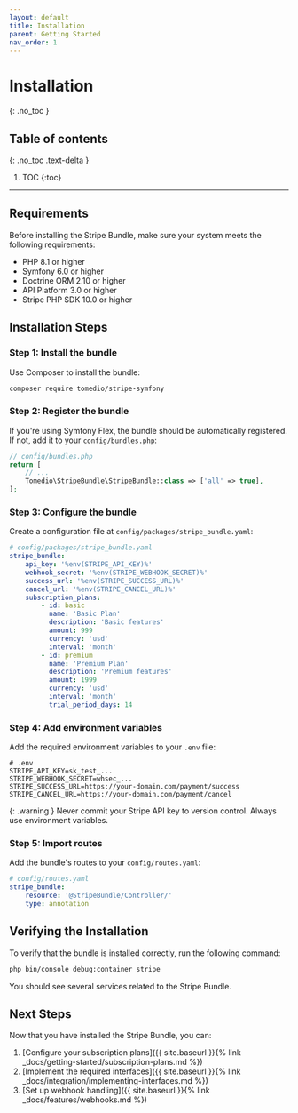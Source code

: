 ```yaml
---
layout: default
title: Installation
parent: Getting Started
nav_order: 1
---
```


# Installation
{: .no_toc }

## Table of contents
{: .no_toc .text-delta }

1. TOC
{:toc}

---

## Requirements

Before installing the Stripe Bundle, make sure your system meets the following requirements:

- PHP 8.1 or higher
- Symfony 6.0 or higher
- Doctrine ORM 2.10 or higher
- API Platform 3.0 or higher
- Stripe PHP SDK 10.0 or higher

## Installation Steps

### Step 1: Install the bundle

Use Composer to install the bundle:

```bash
composer require tomedio/stripe-symfony
```

### Step 2: Register the bundle

If you're using Symfony Flex, the bundle should be automatically registered. If not, add it to your `config/bundles.php`:

```php
// config/bundles.php
return [
    // ...
    Tomedio\StripeBundle\StripeBundle::class => ['all' => true],
];
```

### Step 3: Configure the bundle

Create a configuration file at `config/packages/stripe_bundle.yaml`:

```yaml
# config/packages/stripe_bundle.yaml
stripe_bundle:
    api_key: '%env(STRIPE_API_KEY)%'
    webhook_secret: '%env(STRIPE_WEBHOOK_SECRET)%'
    success_url: '%env(STRIPE_SUCCESS_URL)%'
    cancel_url: '%env(STRIPE_CANCEL_URL)%'
    subscription_plans:
        - id: basic
          name: 'Basic Plan'
          description: 'Basic features'
          amount: 999
          currency: 'usd'
          interval: 'month'
        - id: premium
          name: 'Premium Plan'
          description: 'Premium features'
          amount: 1999
          currency: 'usd'
          interval: 'month'
          trial_period_days: 14
```

### Step 4: Add environment variables

Add the required environment variables to your `.env` file:

```
# .env
STRIPE_API_KEY=sk_test_...
STRIPE_WEBHOOK_SECRET=whsec_...
STRIPE_SUCCESS_URL=https://your-domain.com/payment/success
STRIPE_CANCEL_URL=https://your-domain.com/payment/cancel
```

{: .warning }
Never commit your Stripe API key to version control. Always use environment variables.

### Step 5: Import routes

Add the bundle's routes to your `config/routes.yaml`:

```yaml
# config/routes.yaml
stripe_bundle:
    resource: '@StripeBundle/Controller/'
    type: annotation
```

## Verifying the Installation

To verify that the bundle is installed correctly, run the following command:

```bash
php bin/console debug:container stripe
```

You should see several services related to the Stripe Bundle.

## Next Steps

Now that you have installed the Stripe Bundle, you can:

1. [Configure your subscription plans]({{ site.baseurl }}{% link _docs/getting-started/subscription-plans.md %})
2. [Implement the required interfaces]({{ site.baseurl }}{% link _docs/integration/implementing-interfaces.md %})
3. [Set up webhook handling]({{ site.baseurl }}{% link _docs/features/webhooks.md %})
